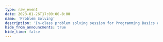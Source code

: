 ```yaml
---
type: raw_event
date: 2023-01-26T17:00:00-8:00
name: 'Problem Solving'
description: 'In-class problem solving session for Programming Basics and Linear Algebra I.'
hide_from_announcments: true
hide_time: false
---
```

